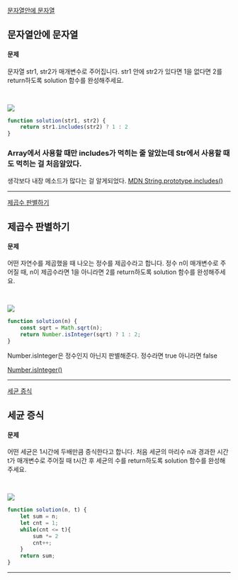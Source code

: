 [문자열안에 문자열](https://school.programmers.co.kr/learn/courses/30/lessons/120908)
## 문자열안에 문자열
#### 문제
문자열 str1, str2가 매개변수로 주어집니다. str1 안에 str2가 있다면 1을 없다면 2를 return하도록 solution 함수를 완성해주세요.

<br/>

![](https://velog.velcdn.com/images/jkang4531/post/5e4dc1d8-5dfb-44b6-b32a-d9f79e100fe9/image.png)

```javascript
function solution(str1, str2) {
    return str1.includes(str2) ? 1 : 2
}
```
### Array에서 사용할 때만 includes가 먹히는 줄 알았는데 Str에서 사용할 때도 먹히는 걸 처음알았다.
생각보다 내장 메소드가 많다는 걸 알게되었다.
[MDN String.prototype.includes()](https://developer.mozilla.org/ko/docs/Web/JavaScript/Reference/Global_Objects/String/includes)

---
[제곱수 판별하기](https://school.programmers.co.kr/learn/courses/30/lessons/120909)
## 제곱수 판별하기
#### 문제
어떤 자연수를 제곱했을 때 나오는 정수를 제곱수라고 합니다. 정수 n이 매개변수로 주어질 때, n이 제곱수라면 1을 아니라면 2를 return하도록 solution 함수를 완성해주세요.

<br/>

![](https://velog.velcdn.com/images/jkang4531/post/43b350c9-ecd3-493f-b098-0f6e4c3645d1/image.png)

```javascript
function solution(n) {
    const sqrt = Math.sqrt(n);
    return Number.isInteger(sqrt) ? 1 : 2;
}
```
Number.isInteger은 정수인지 아닌지 판별해준다.
정수라면 true 아니라면 false

[Number.isInteger()](https://developer.mozilla.org/ko/docs/Web/JavaScript/Reference/Global_Objects/Number/isInteger)

---
[세균 증식](https://school.programmers.co.kr/learn/courses/30/lessons/120910)
## 세균 증식
#### 문제
어떤 세균은 1시간에 두배만큼 증식한다고 합니다. 처음 세균의 마리수 n과 경과한 시간 t가 매개변수로 주어질 때 t시간 후 세균의 수를 return하도록 solution 함수를 완성해주세요.

<br/>

![](https://velog.velcdn.com/images/jkang4531/post/081b3571-87ee-4a1a-b558-6c1cd1d11ebb/image.png)

```javascript
function solution(n, t) {
    let sum = n;
    let cnt = 1;
    while(cnt <= t){
        sum *= 2
        cnt++;
    }
    return sum;
}
```
---
